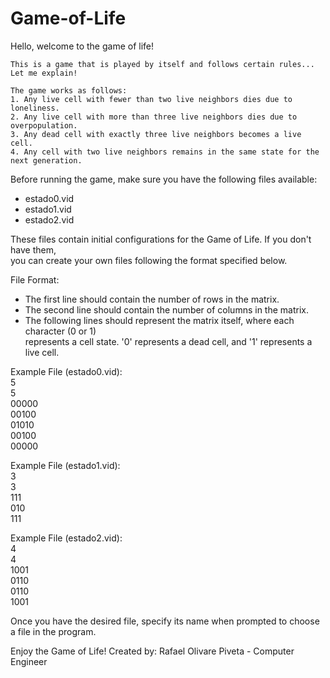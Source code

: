 # Game-of-Life    

Hello, welcome to the game of life!    

    This is a game that is played by itself and follows certain rules...    
    Let me explain!    
    
    The game works as follows:    
    1. Any live cell with fewer than two live neighbors dies due to loneliness.    
    2. Any live cell with more than three live neighbors dies due to overpopulation.    
    3. Any dead cell with exactly three live neighbors becomes a live cell.    
    4. Any cell with two live neighbors remains in the same state for the next generation.    

   Before running the game, make sure you have the following files available:    
   - estado0.vid    
   - estado1.vid    
   - estado2.vid    

   These files contain initial configurations for the Game of Life. If you don't have them,    
   you can create your own files following the format specified below.    

   File Format:    
   - The first line should contain the number of rows in the matrix.    
   - The second line should contain the number of columns in the matrix.    
   - The following lines should represent the matrix itself, where each character (0 or 1)    
     represents a cell state. '0' represents a dead cell, and '1' represents a live cell.    

   Example File (estado0.vid):    
   5    
   5    
   00000    
   00100    
   01010    
   00100    
   00000    
    
   Example File (estado1.vid):    
   3    
   3    
   111    
   010    
   111    
    
   Example File (estado2.vid):    
   4    
   4    
   1001    
   0110    
   0110    
   1001    
    
   Once you have the desired file, specify its name when prompted to choose a file in the program.    

   Enjoy the Game of Life! Created by: Rafael Olivare Piveta - Computer Engineer
